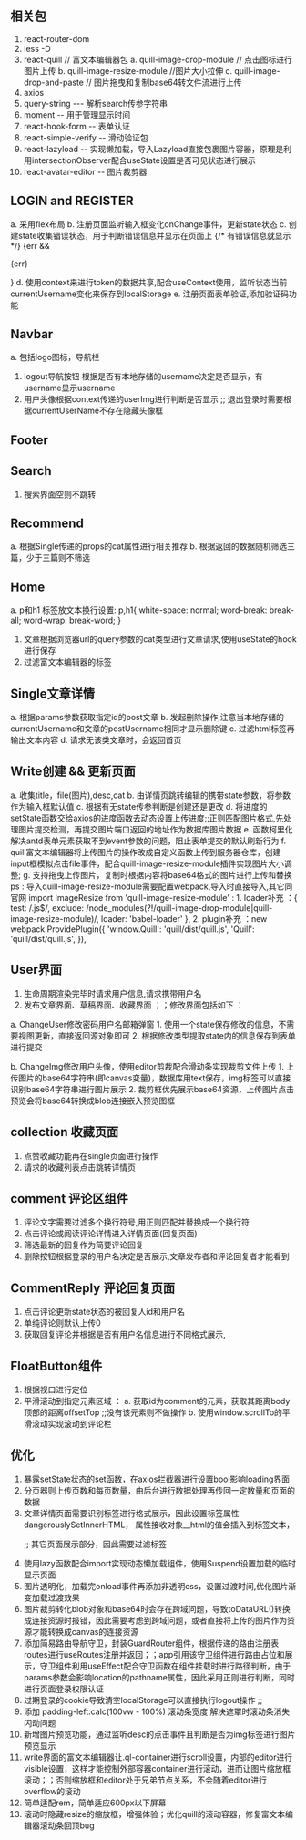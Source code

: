 

## 相关包
  1. react-router-dom
  2. less -D
  3. react-quill // 富文本编辑器包
    a. quill-image-drop-module // 点击图标进行图片上传
    b. quill-image-resize-module //图片大小拉伸
    c. quill-image-drop-and-paste // 图片拖曳和复制base64转文件流进行上传
  4. axios
  5. query-string --- 解析search传参字符串
  6. moment -- 用于管理显示时间
  7. react-hook-form  -- 表单认证
  8. react-simple-verify  --  滑动验证包
  9. react-lazyload  --  实现懒加载，导入Lazyload直接包裹图片容器，原理是利用intersectionObserver配合useState设置是否可见状态进行展示
  10. react-avatar-editor -- 图片裁剪器 

## LOGIN and REGISTER
  a. 采用flex布局
  b. 注册页面监听输入框变化onChange事件，更新state状态
  c. 创建state收集错误状态，用于判断错误信息并显示在页面上
  {/* 有错误信息就显示 */}
        {err && <p>{err}</p>}
  d. 使用context来进行token的数据共享,配合useContext使用，监听状态当前currentUsername变化来保存到localStorage
  e. 注册页面表单验证,添加验证码功能

## Navbar
  a. 包括logo图标，导航栏
  1. logout导航按钮 根据是否有本地存储的username决定是否显示，有username显示username
  2. 用户头像根据context传递的userImg进行判断是否显示 ;; 退出登录时需要根据currentUserName不存在隐藏头像框

## Footer
## Search
  1. 搜索界面空则不跳转
  
## Recommend
  a. 根据Single传递的props的cat属性进行相关推荐
  b. 根据返回的数据随机筛选三篇，少于三篇则不筛选

## Home
  a. p和h1 标签放文本换行设置:
  p,h1{
    white-space: normal;
    word-break: break-all;
    word-wrap: break-word;
  }
  1. 文章根据浏览器url的query参数的cat类型进行文章请求,使用useState的hook进行保存
  2. 过滤富文本编辑器的标签

## Single文章详情
  a. 根据params参数获取指定id的post文章
  b. 发起删除操作,注意当本地存储的currentUsername和文章的postUsername相同才显示删除键
  c. 过滤html标签再输出文本内容
  d. 请求无该类文章时，会返回首页

## Write创建 && 更新页面
  a. 收集title，file(图片),desc,cat
  b. 由详情页跳转编辑的携带state参数，将参数作为输入框默认值
  c. 根据有无state传参判断是创建还是更改
  d. 将进度的setState函数交给axios的进度函数去动态设置上传进度;;正则匹配图片格式,先处理图片提交检测，再提交图片端口返回的地址作为数据库图片数据
  e. 函数柯里化解决antd表单元素获取不到event参数的问题，阻止表单提交的默认刷新行为
  f. quill富文本编辑器将上传图片的操作改成自定义函数上传到服务器仓库，创建input框模拟点击file事件，配合quill-image-resize-module插件实现图片大小调整;
  g. 支持拖曳上传图片，复制时根据内容将base64格式的图片进行上传和替换
  ps : 导入quill-image-resize-module需要配置webpack,导入时直接导入,其它同官网
    import ImageResize from 'quill-image-resize-module' :
    1. loader补充 ：{
          test: /\.js$/,
          exclude: /node_modules(?!\/quill-image-drop-module|quill-image-resize-module)/,
          loader: 'babel-loader'
        },
    2. plugin补充 ：new webpack.ProvidePlugin({
        'window.Quill': 'quill/dist/quill.js',
        'Quill': 'quill/dist/quill.js',
      }),


## User界面
  1. 生命周期渲染完毕时请求用户信息,请求携带用户名
  2. 发布文章界面、草稿界面、收藏界面 ；；修改界面包括如下 ：

  a.  ChangeUser修改密码用户名邮箱弹窗
    1. 使用一个state保存修改的信息，不需要视图更新，直接返回源对象即可
    2. 根据修改类型提取state内的信息保存到表单进行提交

  b. ChangeImg修改用户头像，使用editor剪裁配合滑动条实现裁剪文件上传
    1. 上传图片的base64字符串(即canvas变量)，数据库用text保存，img标签可以直接识别base64字符串进行图片展示
    2. 裁剪框优先展示base64资源，上传图片点击预览会将base64转换成blob连接嵌入预览图框

## collection 收藏页面
  1. 点赞收藏功能再在single页面进行操作
  2. 请求的收藏列表点击跳转详情页

## comment 评论区组件
  1. 评论文字需要过滤多个换行符号,用正则匹配并替换成一个换行符
  2. 点击评论或阅读评论详情进入详情页面(回复页面)
  3. 筛选最新的回复作为简要评论回复
  4. 删除按钮根据登录的用户名决定是否展示,文章发布者和评论回复者才能看到

## CommentReply 评论回复页面
  1. 点击评论更新state状态的被回复人id和用户名
  2. 单纯评论则默认上传0
  3. 获取回复评论并根据是否有用户名信息进行不同格式展示,

## FloatButton组件
  1. 根据视口进行定位
  2. 平滑滚动到指定元素区域 ：
    a. 获取id为comment的元素，获取其距离body顶部的距离offsetTop ;;没有该元素则不做操作
    b. 使用window.scrollTo的平滑滚动实现滚动到评论栏

## 优化
  1. 暴露setState状态的set函数，在axios拦截器进行设置bool影响loading界面
  2. 分页器则上传页数和每页数量，由后台进行数据处理再传回一定数量和页面的数据
  3. 文章详情页面需要识别标签进行格式展示，因此设置标签属性dangerouslySetInnerHTML， 属性接收对象__html的值会插入到标签文本，<p dangerouslySetInnerHTML={{__html:post?.desc}}> ;; 其它页面展示部分，因此需要过滤标签
  4. 使用lazy函数配合import实现动态懒加载组件，使用Suspend设置加载的临时显示页面
  5. 图片透明化，加载完onload事件再添加非透明css，设置过渡时间,优化图片渐变加载过渡效果
  6. 图片裁剪转化blob对象和base64时会存在跨域问题，导致toDataURL()转换成连接资源时报错，因此需要考虑到跨域问题，或者直接将上传的图片作为资源才能转换成canvas的连接资源
  7. 添加简易路由导航守卫，封装GuardRouter组件，根据传递的路由注册表routes进行useRoutes注册并返回；；app引用该守卫组件进行路由占位和展示，守卫组件利用useEffect配合守卫函数在组件挂载时进行路径判断，由于params参数会影响location的pathname属性，因此采用正则进行判断，同时进行页面登录权限认证
  8. 过期登录的cookie导致清空localStorage可以直接执行logout操作 ;;
  9. 添加 padding-left:calc(100vw - 100%) 滚动条宽度 解决遮罩时滚动条消失闪动问题
  10. 新增图片预览功能，通过监听desc的点击事件且判断是否为img标签进行图片预览显示
  11. write界面的富文本编辑器让.ql-container进行scroll设置，内部的editor进行visible设置，这样才能控制外部容器container进行滚动，进而让图片缩放框滚动；；否则缩放框和editor处于兄弟节点关系，不会随着editor进行overflow的滚动
  12. 简单适配rem，简单适应600px以下屏幕
  13. 滚动时隐藏resize的缩放框，增强体验；优化quill的滚动容器，修复富文本编辑器滚动条回顶bug